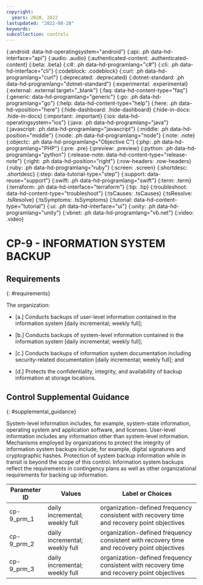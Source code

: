 ```yaml
---
copyright:
  years: 2020, 2022
lastupdated: "2022-08-28"
keywords: 
subcollection: controls
---
```



{:android: data-hd-operatingsystem="android"}
{:api: .ph data-hd-interface="api"}
{:audio: .audio}
{:authenticated-content: .authenticated-content}
{:beta: .beta}
{:c#: .ph data-hd-programlang="c#"}
{:cli: .ph data-hd-interface="cli"}
{:codeblock: .codeblock}
{:curl: .ph data-hd-programlang="curl"}
{:deprecated: .deprecated}
{:dotnet-standard: .ph data-hd-programlang="dotnet-standard"}
{:experimental: .experimental}
{:external: .external target="_blank"}
{:faq: data-hd-content-type="faq"}
{:generic: data-hd-programlang="generic"}
{:go: .ph data-hd-programlang="go"}
{:help: data-hd-content-type="help"}
{:here: .ph data-hd-vposition="here"}
{:hide-dashboard: .hide-dashboard}
{:hide-in-docs: .hide-in-docs}
{:important: .important}
{:ios: data-hd-operatingsystem="ios"}
{:java: .ph data-hd-programlang="java"}
{:javascript: .ph data-hd-programlang="javascript"}
{:middle: .ph data-hd-position="middle"}
{:node: .ph data-hd-programlang="node"}
{:note: .note}
{:objectc: .ph data-hd-programlang="Objective C"}
{:php: .ph data-hd-programlang="PHP"}
{:pre: .pre}
{:preview: .preview}
{:python: .ph data-hd-programlang="python"}
{:release-note: data-hd-content-type="release-note"}
{:right: .ph data-hd-position="right"}
{:row-headers: .row-headers}
{:ruby: .ph data-hd-programlang="ruby"}
{:screen: .screen}
{:shortdesc: .shortdesc}
{:step: data-tutorial-type="step"}
{:support: data-reuse="support"}
{:swift: .ph data-hd-programlang="swift"}
{:term: .term}
{:terraform: .ph data-hd-interface="terraform"}
{:tip: .tip}
{:troubleshoot: data-hd-content-type="troubleshoot"}
{:tsCauses: .tsCauses}
{:tsResolve: .tsResolve}
{:tsSymptoms: .tsSymptoms}
{:tutorial: data-hd-content-type="tutorial"}
{:ui: .ph data-hd-interface="ui"}
{:unity: .ph data-hd-programlang="unity"}
{:vbnet: .ph data-hd-programlang="vb.net"}
{:video: .video}


# CP-9 - INFORMATION SYSTEM BACKUP

## Requirements
{: #requirements}

The organization:

- \[a.\] Conducts backups of user-level information contained in the information system [daily incremental; weekly full];

- \[b.\] Conducts backups of system-level information contained in the information system [daily incremental; weekly full];

- \[c.\] Conducts backups of information system documentation including security-related documentation [daily incremental; weekly full]; and

- \[d.\] Protects the confidentiality, integrity, and availability of backup information at storage locations.

## Control Supplemental Guidance
{: #supplemental_guidance}

System-level information includes, for example, system-state information, operating system and application software, and licenses. User-level information includes any information other than system-level information. Mechanisms employed by organizations to protect the integrity of information system backups include, for example, digital signatures and cryptographic hashes. Protection of system backup information while in transit is beyond the scope of this control. Information system backups reflect the requirements in contingency plans as well as other organizational requirements for backing up information.

| Parameter ID | Values | Label or Choices |
|---|---|---|
| cp-9_prm_1 | daily incremental; weekly full | organization-defined frequency consistent with recovery time and recovery point objectives |
| cp-9_prm_2 | daily incremental; weekly full | organization-defined frequency consistent with recovery time and recovery point objectives |
| cp-9_prm_3 | daily incremental; weekly full | organization-defined frequency consistent with recovery time and recovery point objectives |